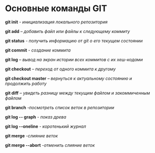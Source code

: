 # Основные команды GIT

**git init** *- инициализация локального репозитория*

**git add** *– добавить файл или файлы к следующему коммиту*

**git status** *- получить информацию от git о его текущем состоянии*

**git commit** *- создание коммита*

**git log** *– вывод на экран истории всех коммитов с их хеш-кодами*

**git checkout** *– переход от одного коммита к другому*

**git checkout master** *– вернуться к актуальному состоянию и продолжить работу*

**git diff** *– увидеть разницу между текущим файлом и закоммиченным файлом*

**git branch** *-посмотреть список веток в репозитории*

**git log -- graph** *- показ древа*

**git log --oneline** *- коротенький журнал*

**git merge** *-слияние веток*

**git merge --abort** *-отменить слияние веток*

